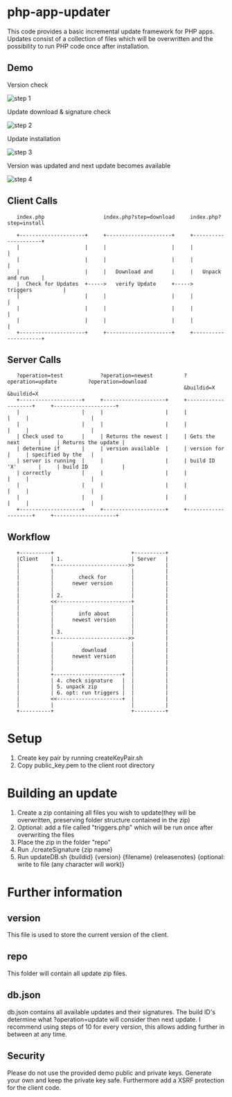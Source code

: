# php-app-updater
This code provides a basic incremental update framework for PHP apps.
Updates consist of a collection of files which will be overwritten and the possibility to run PHP code once after installation.
## Demo
Version check

![step 1](https://i.imgur.com/NJh90Hz.png)


Update download & signature check

![step 2](https://i.imgur.com/NF8BTi3.png)


Update installation

![step 3](https://i.imgur.com/dGnV27d.png)


Version was updated and next update becomes available

![step 4](https://i.imgur.com/h7xeCju.png)

## Client Calls
```
   index.php                   index.php?step=download     index.php?step=install
   
   +---------------------+     +---------------------+     +---------------------+
   |                     |     |                     |     |                     |
   |                     |     |                     |     |                     |
   |                     |     |   Download and      |     |   Unpack and run    |
   |  Check for Updates  +----->   verify Update     +----->   triggers          |
   |                     |     |                     |     |                     |
   |                     |     |                     |     |                     |
   |                     |     |                     |     |                     |
   +---------------------+     +---------------------+     +---------------------+
```
## Server Calls
```
   ?operation=test            ?operation=newest          ?operation=update          ?operation=download
                                                         &buildid=X                 &buildid=X
   +--------------------+     +--------------------+     +--------------------+     +--------------------+
   |                    |     |                    |     |                    |     |                    |
   |                    |     |                    |     |                    |     |                    |
   | Check used to      |     | Returns the newest |     | Gets the next      |     | Returns the update |
   | determine if       |     | version available  |     | version for        |     | specified by the   |
   | server is running  |     |                    |     | build ID 'X'       |     | build ID           |
   | correctly          |     |                    |     |                    |     |                    |
   |                    |     |                    |     |                    |     |                    |
   |                    |     |                    |     |                    |     |                    |
   +--------------------+     +--------------------+     +--------------------+     +--------------------+
```

## Workflow
```
   +----------+                         +----------+
   |Client    | 1.                      | Server   |
   |          +------------------------>>          |
   |          |                         |          |
   |          |        check for        |          |
   |          |      newer version      |          |
   |          |                         |          |
   |          | 2.                      |          |
   |          <<------------------------+          |
   |          |                         |          |
   |          |        info about       |          |
   |          |      newest version     |          |
   |          |                         |          |
   |          | 3.                      |          |
   |          +------------------------>>          |
   |          |                         |          |
   |          |         download        |          |
   |          |      newest version     |          |
   |          |                         |          |
   |          |                         |          |
   |          +----------------------+  |          |
   |          | 4. check signature   |  |          |
   |          | 5. unpack zip        |  |          |
   |          | 6. opt: run triggers |  |          |
   |          <<---------------------+  |          |
   |          |                         |          |
   +----------+                         +----------+
   ```
# Setup 
1. Create key pair by running createKeyPair.sh
2. Copy public_key.pem to the client root directory

# Building an update
1. Create a zip containing all files you wish to update(they will be overwritten, preserving folder structure contained in the zip)
2. Optional: add a file called "triggers.php" which will be run once after overwriting the files
3. Place the zip in the folder "repo"
4. Run ./createSignature {zip name}
5. Run updateDB.sh {buildid} {version} {filename} {releasenotes} {optional: write to file (any character will work)}

# Further information
## version
This file is used to store the current version of the client.

## repo
This folder will contain all update zip files.

## db.json
db.json contains all available updates and their signatures.
The build ID's determine what ?operation=update will consider then next update.
I recommend using steps of 10 for every version, this allows adding further in between at any time.

## Security 
Please do not use the provided demo public and private keys. Generate your own and keep the private key safe.
Furthermore add a XSRF protection for the client code.
